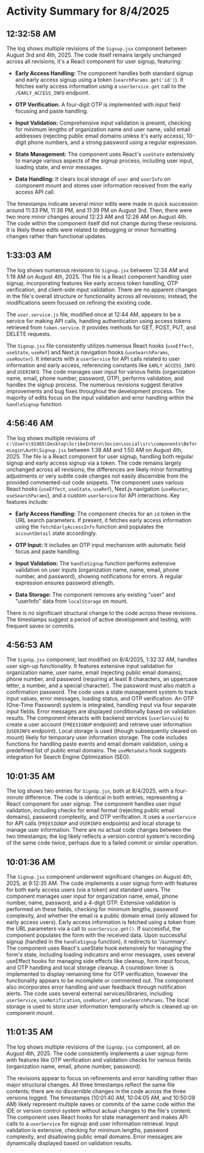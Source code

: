 # Activity Summary for 8/4/2025

## 12:32:58 AM
The log shows multiple revisions of the `Signup.jsx` component between August 3rd and 4th, 2025.  The code itself remains largely unchanged across all revisions; it's a React component for user signup, featuring:

* **Early Access Handling:** The component handles both standard signup and early access signup using a token (`searchParams.get('id')`).  It fetches early access information using a `userService.get` call to the `/EARLY_ACCESS_INFO` endpoint.

* **OTP Verification:** A four-digit OTP is implemented with input field focusing and paste handling.

* **Input Validation:**  Comprehensive input validation is present, checking for minimum lengths of organization name and user name, valid email addresses (rejecting public email domains unless it's early access), 10-digit phone numbers, and a strong password using a regular expression.

* **State Management:**  The component uses React's `useState` extensively to manage various aspects of the signup process, including user input, loading state, and error messages.

* **Data Handling:**  It clears local storage of `user` and `userInfo` on component mount and stores user information received from the early access API call.


The timestamps indicate several minor edits were made in quick succession around 11:33 PM, 11:36 PM, and 11:39 PM on August 3rd.  Then, there were two more minor changes around 12:23 AM and 12:26 AM on August 4th.  The code within the component itself did not change during these revisions.  It is likely these edits were related to debugging or minor formatting changes rather than functional updates.


## 1:33:03 AM
The log shows numerous revisions to `Signup.jsx` between 12:34 AM and 1:19 AM on August 4th, 2025.  The file is a React component handling user signup, incorporating features like early access token handling, OTP verification, and client-side input validation.  There are no apparent changes in the file's overall structure or functionality across all revisions; instead, the modifications seem focused on refining the existing code.

The `user.service.js` file, modified once at 12:44 AM, appears to be a service for making API calls, handling authentication using access tokens retrieved from `token.service`.  It provides methods for GET, POST, PUT, and DELETE requests.

The `Signup.jsx` file consistently utilizes numerous React hooks (`useEffect`, `useState`, `useRef`) and Next.js navigation hooks (`useSearchParams`, `useRouter`).  It interacts with a `userService` for API calls related to user information and early access, referencing constants like `EARLY_ACCESS_INFO` and `USERINFO`.  The code manages user input for various fields (organization name, email, phone number, password, OTP), performs validation, and handles the signup process.  The numerous revisions suggest iterative improvements and bug fixes throughout the development process.  The majority of edits focus on the input validation and error handling within the `handleSignup` function.


## 4:56:46 AM
The log shows multiple revisions of `c:\Users\91965\Desktop\ScribeIntern\Socion\social\src\components\BeforeLogin\Auth\Signup.jsx` between 1:38 AM and 1:50 AM on August 4th, 2025.  The file is a React component for user signup, handling both regular signup and early access signup via a token.  The code remains largely unchanged across all revisions; the differences are likely minor formatting adjustments or very subtle code changes not easily discernible from the provided commented-out code snippets.  The component uses various React hooks (`useEffect`, `useState`, `useRef`), Next.js navigation (`useRouter`, `useSearchParams`), and a custom `userService` for API interactions.  Key features include:

* **Early Access Handling:** The component checks for an `id` token in the URL search parameters. If present, it fetches early access information using the `fetchEarlyAccessInfo` function and populates the `accountDetail` state accordingly.

* **OTP Input:** It includes an OTP input mechanism with automatic field focus and paste handling.

* **Input Validation:**  The `handleSignup` function performs extensive validation on user inputs (organization name, name, email, phone number, and password), showing notifications for errors.  A regular expression ensures password strength.

* **Data Storage:** The component removes any existing "user" and "userInfo" data from `localStorage` on mount.


There is no significant structural change to the code across these revisions. The timestamps suggest a period of active development and testing, with frequent saves or commits.


## 4:56:53 AM
The `SignUp.jsx` component, last modified on 8/4/2025, 1:32:32 AM, handles user sign-up functionality.  It features extensive input validation for organization name, user name, email (rejecting public email domains), phone number, and password (requiring at least 8 characters, an uppercase letter, a number, and a special character).  The password must also match a confirmation password.  The code uses a state management system to track input values, error messages, loading status, and OTP verification.  An OTP (One-Time Password) system is integrated, handling input via four separate input fields.  Error messages are displayed conditionally based on validation results.  The component interacts with backend services (`userService`) to create a user account (`FREESIGNUP` endpoint) and retrieve user information (`USERINFO` endpoint).  Local storage is used (though subsequently cleared on mount) likely for temporary user information storage.  The code includes functions for handling paste events and email domain validation, using a predefined list of public email domains.  The `useMetadata` hook suggests integration for Search Engine Optimization (SEO).


## 10:01:35 AM
The log shows two entries for `SignUp.jsx`, both at 8/4/2025, with a four-minute difference.  The code is identical in both entries, representing a React component for user signup.  The component handles user input validation, including checks for email format (rejecting public email domains), password complexity, and OTP verification.  It uses a `userService` for API calls (`FREESIGNUP` and `USERINFO` endpoints) and local storage to manage user information.  There are no actual code changes between the two timestamps; the log likely reflects a version control system's recording of the same code twice, perhaps due to a failed commit or similar operation.


## 10:01:36 AM
The `Signup.jsx` component underwent significant changes on August 4th, 2025, at 9:12:35 AM.  The code implements a user signup form with features for both early access users (via a token) and standard users.  The component manages user input for organization name, email, phone number, name, password, and a 4-digit OTP.  Extensive validation is performed on these fields, checking for minimum lengths, password complexity, and whether the email is a public domain email (only allowed for early access users).  Early access information is fetched using a token from the URL parameters via a call to `userService.get()`. If successful, the component populates the form with the received data.  Upon successful signup (handled in the `handleSignup` function), it redirects to '/summary'.  The component uses React's useState hook extensively for managing the form's state, including loading indicators and error messages, uses several useEffect hooks for managing side effects like cleanup, form input focus, and OTP handling and local storage cleanup. A countdown timer is implemented to display remaining time for OTP verification, however the functionality appears to be incomplete or commented out. The component also incorporates error handling and user feedback through notification alerts.  The code uses several external services/libraries, including `userService`, `useNotification`, `useRouter`, and `useSearchParams`.  The local storage is used to store user information temporarily which is cleaned up on component mount.


## 11:01:35 AM
The log shows multiple revisions of the `SignUp.jsx` component, all on August 4th, 2025.  The code consistently implements a user signup form with features like OTP verification and validation checks for various fields (organization name, email, phone number, password).

The revisions appear to focus on refinements and error handling rather than major structural changes.  All three timestamps reflect the same file contents; there are no discernible changes in the code across the three versions logged. The timestamps (10:01:40 AM, 10:04:05 AM, and 10:50:09 AM) likely represent  multiple saves or commits of the same code within the IDE or version control system without actual changes to the file's content.  The component uses React hooks for state management and makes API calls to a `userService` for signup and user information retrieval.  Input validation is extensive, checking for minimum lengths, password complexity, and disallowing public email domains.  Error messages are dynamically displayed based on validation results.
